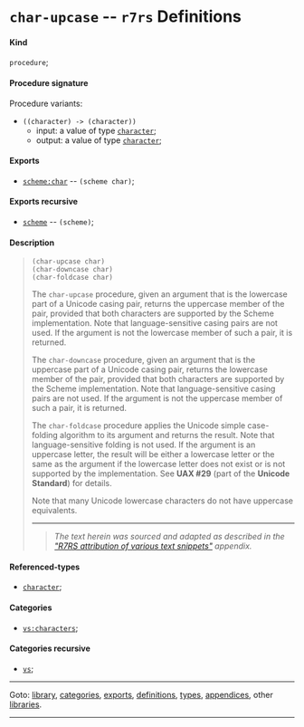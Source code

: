 

<a id='definition__r7rs__char-upcase'></a>

# `char-upcase` -- `r7rs` Definitions


<a id='definition__r7rs__char-upcase__kind'></a>

#### Kind

`procedure`;


<a id='definition__r7rs__char-upcase__procedure-signature'></a>

#### Procedure signature

Procedure variants:
 * `((character) -> (character))`
   * input: a value of type [`character`](../../r7rs/types/character.md#type__r7rs__character);
   * output: a value of type [`character`](../../r7rs/types/character.md#type__r7rs__character);


<a id='definition__r7rs__char-upcase__exports'></a>

#### Exports

 * [`scheme:char`](../../r7rs/exports/scheme_3a_char.md#export__r7rs__scheme_3a_char) -- `(scheme char)`;


<a id='definition__r7rs__char-upcase__exports-recursive'></a>

#### Exports recursive

 * [`scheme`](../../r7rs/exports/scheme.md#export__r7rs__scheme) -- `(scheme)`;


<a id='definition__r7rs__char-upcase__description'></a>

#### Description

> ````
> (char-upcase char)
> (char-downcase char)
> (char-foldcase char)
> ````
> 
> 
> The `char-upcase` procedure, given an argument that is the
> lowercase part of a Unicode casing pair, returns the uppercase member
> of the pair, provided that both characters are supported by the Scheme
> implementation.  Note that language-sensitive casing pairs are not used.  If the
> argument is not the lowercase member of such a pair, it is returned.
> 
> The `char-downcase` procedure, given an argument that is the
> uppercase part of a Unicode casing pair, returns the lowercase member
> of the pair, provided that both characters are supported by the Scheme
> implementation.  Note that language-sensitive casing pairs are not used.  If the
> argument is not the uppercase member of such a pair, it is returned.
> 
> The `char-foldcase` procedure applies the Unicode simple
> case-folding algorithm to its argument and returns the result.  Note that
> language-sensitive folding is not used.  If the argument is an uppercase
> letter, the result will be either a lowercase letter
> or the same as the argument if the lowercase letter does not exist or
> is not supported by the implementation.
> See __UAX #29__ (part of the __Unicode Standard__) for details.
> 
> Note that many Unicode lowercase characters do not have uppercase
> equivalents.
> 
> 
> ----
> > *The text herein was sourced and adapted as described in the ["R7RS attribution of various text snippets"](../../r7rs/appendices/attribution.md#appendix__r7rs__attribution) appendix.*


<a id='definition__r7rs__char-upcase__referenced-types'></a>

#### Referenced-types

 * [`character`](../../r7rs/types/character.md#type__r7rs__character);


<a id='definition__r7rs__char-upcase__categories'></a>

#### Categories

 * [`vs:characters`](../../r7rs/categories/vs_3a_characters.md#category__r7rs__vs_3a_characters);


<a id='definition__r7rs__char-upcase__categories-recursive'></a>

#### Categories recursive

 * [`vs`](../../r7rs/categories/vs.md#category__r7rs__vs);

----

Goto: [library](../../r7rs/_index.md#library__r7rs), [categories](../../r7rs/categories/_index.md#toc__r7rs__categories), [exports](../../r7rs/exports/_index.md#toc__r7rs__exports), [definitions](../../r7rs/definitions/_index.md#toc__r7rs__definitions), [types](../../r7rs/types/_index.md#toc__r7rs__types), [appendices](../../r7rs/appendices/_index.md#toc__r7rs__appendices), other [libraries](../../_libraries.md#toc__libraries).

----

